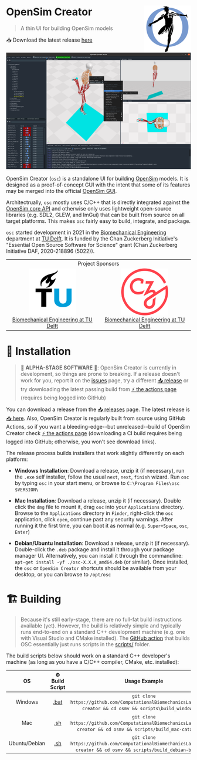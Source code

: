 # OpenSim Creator <img src="resources/logo.png" align="right" alt="OpenSim Creator Logo" width="128" height="128" />

> A thin UI for building OpenSim models

📥 Download the latest release [here](../../releases/latest)

![screenshot](docs/source/_static/screenshot.png)

OpenSim Creator (`osc`) is a standalone UI for building
[OpenSim](https://github.com/opensim-org/opensim-core) models. It is
designed as a proof-of-concept GUI with the intent that some of its
features may be merged into the official [OpenSim GUI](https://github.com/opensim-org/opensim-gui).

Architectrually, `osc` mostly uses C/C++ that is directly integrated
against the [OpenSim core API](https://github.com/opensim-org/opensim-core) and otherwise only
uses lightweight open-source libraries (e.g. SDL2, GLEW, and ImGui) that can be built from source
on all target platforms. This makes `osc` fairly easy to build, integrate, and package.

`osc` started development in 2021 in the [Biomechanical Engineering](https://www.tudelft.nl/3me/over/afdelingen/biomechanical-engineering)
department at [TU Delft](https://www.tudelft.nl/). It is funded by the
Chan Zuckerberg Initiative's "Essential Open Source Software for
Science" grant (Chan Zuckerberg Initiative DAF, 2020-218896 (5022)).

<table align="center">
  <tr>
    <td colspan="2" align="center">Project Sponsors</td>
  </tr>
  <tr>
    <td align="center">
      <a href="https://www.tudelft.nl/3me/over/afdelingen/biomechanical-engineering">
        <img src="resources/tud_logo.png" alt="TUD logo" width="128" height="128" />
        <br />
        Biomechanical Engineering at TU Delft
      </a>
    </td>
    <td align="center">
      <a href="https://chanzuckerberg.com/">
        <img src="resources/chanzuckerberg_logo.png" alt="CZI logo" width="128" height="128" />
        <br />
        Biomechanical Engineering at TU Delft
      </a>
    </td>
  </tr>
</table>


# 🚀 Installation

> 🚧 **ALPHA-STAGE SOFTWARE** 🚧: OpenSim Creator is currently in development, so
> things are prone to breaking. If a release doesn't work for you,
> report it on the [issues](../../issues)
> page, try a different [📥 release](../../releases)
> or try downloading the latest passing build from [⚡ the actions page](../../actions)
> (requires being logged into GitHub)

You can download a release from the [📥 releases](../../releases) page. The latest
release is [📥 here](../../releases/latest). Also, OpenSim Creator is regularly built
from source using GitHub Actions, so if you want a bleeding-edge--but unreleased--build
of OpenSim Creator check [⚡ the actions page](../../actions) (downloading a CI build
requires being logged into GitHub; otherwise, you won't see download links).

The release process builds installers that work slightly differently on each platform:

- **Windows Installation**: Download a release, unzip it (if necessary), run the `.exe`
  self installer, follow the usual `next`, `next`, `finish` wizard. Run `osc` by typing
  `osc` in your start menu, or browse to `C:\Program Files\osc $VERSION\`

- **Mac Installation**: Download a release, unzip it (if necessary). Double click the `dmg`
  file to mount it, drag `osc` into your `Applications` directory. Browse to the `Applications`
  directory in `Finder`, right-click the `osc` application, click `open`, continue past any
  security warnings. After running it the first time, you can boot it as normal (e.g. `Super+Space`,
  `osc`, `Enter`)

- **Debian/Ubuntu Installation**: Download a release, unzip it (if necessary). Double-click the
  `.deb` package and install it through your package manager UI. Alternatively, you can install it
  through the commandline: `apt-get install -yf ./osc-X.X.X_amd64.deb` (or similar). Once installed,
  the `osc` or `OpenSim Creator` shortcuts should be available from your desktop, or you can browse
  to `/opt/osc`


# 🏗️  Building

> Because it's still early-stage, there are no full-fat build instructions available (yet).
> However, the build is relatively simple and typically runs end-to-end on a standard C++
> development machine (e.g. one with Visual Studio and CMake installed). The 
> [GitHub action](.github/workflows/continuous-integration-workflow.yml) that builds OSC
> essentially just runs scripts in the [scripts/](scripts/) folder.

The build scripts below should work on a standard C++ developer's machine (as long as you have 
a C/C++ compiler, CMake, etc. installed):

| OS | ⚙️ Build Script | Usage Example |
| :-: | :-: | :-: |
| Windows | [.bat](scripts/build_windows.bat) | `git clone https://github.com/ComputationalBiomechanicsLab/opensim-creator && cd osmv && scripts\build_windows.bat` |
| Mac | [.sh](scripts/build_mac-catalina.sh) | `git clone https://github.com/ComputationalBiomechanicsLab/opensim-creator && cd osmv && scripts/build_mac-catalina.sh` |
| Ubuntu/Debian | [.sh](scripts/build_debian-buster.sh) | `git clone https://github.com/ComputationalBiomechanicsLab/opensim-creator && cd osmv && scripts/build_debian-buster.sh` |
